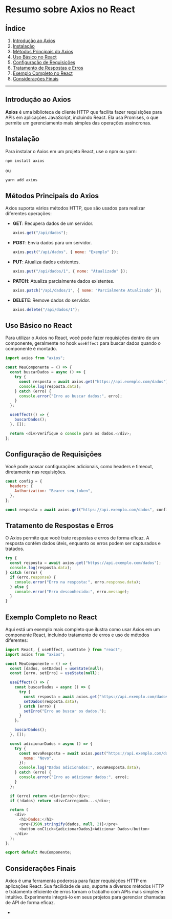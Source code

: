 # Resumo sobre Axios no React

## Índice

1. [Introdução ao Axios](#introdução-ao-axios)
2. [Instalação](#instalação)
3. [Métodos Principais do Axios](#métodos-principais-do-axios)
4. [Uso Básico no React](#uso-básico-no-react)
5. [Configuração de Requisições](#configuração-de-requisições)
6. [Tratamento de Respostas e Erros](#tratamento-de-respostas-e-erros)
7. [Exemplo Completo no React](#exemplo-completo-no-react)
8. [Considerações Finais](#considerações-finais)

---

## Introdução ao Axios

**Axios** é uma biblioteca de cliente HTTP que facilita fazer requisições para APIs em aplicações JavaScript, incluindo React. Ela usa Promises, o que permite um gerenciamento mais simples das operações assíncronas.

## Instalação

Para instalar o Axios em um projeto React, use o npm ou yarn:

```bash
npm install axios
```

ou

```bash
yarn add axios
```

## Métodos Principais do Axios

Axios suporta vários métodos HTTP, que são usados para realizar diferentes operações:

- **GET**: Recupera dados de um servidor.

  ```javascript
  axios.get("/api/dados");
  ```

- **POST**: Envia dados para um servidor.

  ```javascript
  axios.post("/api/dados", { nome: "Exemplo" });
  ```

- **PUT**: Atualiza dados existentes.

  ```javascript
  axios.put("/api/dados/1", { nome: "Atualizado" });
  ```

- **PATCH**: Atualiza parcialmente dados existentes.

  ```javascript
  axios.patch("/api/dados/1", { nome: "Parcialmente Atualizado" });
  ```

- **DELETE**: Remove dados do servidor.
  ```javascript
  axios.delete("/api/dados/1");
  ```

## Uso Básico no React

Para utilizar o Axios no React, você pode fazer requisições dentro de um componente, geralmente no hook `useEffect` para buscar dados quando o componente é montado.

```javascript
import axios from "axios";

const MeuComponente = () => {
  const buscarDados = async () => {
    try {
      const resposta = await axios.get("https://api.exemplo.com/dados");
      console.log(resposta.data);
    } catch (erro) {
      console.error("Erro ao buscar dados:", erro);
    }
  };

  useEffect(() => {
    buscarDados();
  }, []);

  return <div>Verifique o console para os dados.</div>;
};
```

## Configuração de Requisições

Você pode passar configurações adicionais, como headers e timeout, diretamente nas requisições.

```javascript
const config = {
  headers: {
    Authorization: "Bearer seu_token",
  },
};

const resposta = await axios.get("https://api.exemplo.com/dados", config);
```

## Tratamento de Respostas e Erros

O Axios permite que você trate respostas e erros de forma eficaz. A resposta contém dados úteis, enquanto os erros podem ser capturados e tratados.

```javascript
try {
  const resposta = await axios.get("https://api.exemplo.com/dados");
  console.log(resposta.data);
} catch (erro) {
  if (erro.response) {
    console.error("Erro na resposta:", erro.response.data);
  } else {
    console.error("Erro desconhecido:", erro.message);
  }
}
```

## Exemplo Completo no React

Aqui está um exemplo mais completo que ilustra como usar Axios em um componente React, incluindo tratamento de erros e uso de métodos diferentes:

```javascript
import React, { useEffect, useState } from "react";
import axios from "axios";

const MeuComponente = () => {
  const [dados, setDados] = useState(null);
  const [erro, setErro] = useState(null);

  useEffect(() => {
    const buscarDados = async () => {
      try {
        const resposta = await axios.get("https://api.exemplo.com/dados");
        setDados(resposta.data);
      } catch (erro) {
        setErro("Erro ao buscar os dados.");
      }
    };

    buscarDados();
  }, []);

  const adicionarDados = async () => {
    try {
      const novaResposta = await axios.post("https://api.exemplo.com/dados", {
        nome: "Novo",
      });
      console.log("Dados adicionados:", novaResposta.data);
    } catch (erro) {
      console.error("Erro ao adicionar dados:", erro);
    }
  };

  if (erro) return <div>{erro}</div>;
  if (!dados) return <div>Carregando...</div>;

  return (
    <div>
      <h1>Dados:</h1>
      <pre>{JSON.stringify(dados, null, 2)}</pre>
      <button onClick={adicionarDados}>Adicionar Dados</button>
    </div>
  );
};

export default MeuComponente;
```

## Considerações Finais

Axios é uma ferramenta poderosa para fazer requisições HTTP em aplicações React. Sua facilidade de uso, suporte a diversos métodos HTTP e tratamento eficiente de erros tornam o trabalho com APIs mais simples e intuitivo. Experimente integrá-lo em seus projetos para gerenciar chamadas de API de forma eficaz.

-
